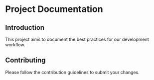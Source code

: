 # Project Documentation

## Introduction
This project aims to document the best practices for our development workflow.

## Contributing
Please follow the contribution guidelines to submit your changes.

